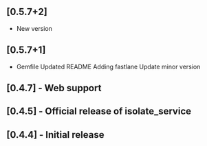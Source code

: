 ## [0.5.7+2]
 * New version

## [0.5.7+1]
 * Gemfile
Updated README
Adding fastlane
Update minor version

## [0.4.7] - Web support
## [0.4.5] - Official release of isolate_service
## [0.4.4] - Initial release

